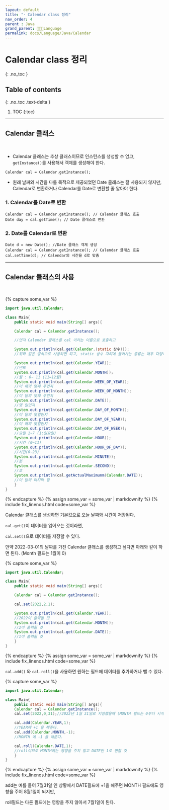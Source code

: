 ```yaml
---
layout: default
title: "· Calendar class 정리"
nav_order: 4
parent : Java
grand_parent: 👩🏻‍💻Language
permalink: docs/Language/Java/Calendar
---
```


# Calendar class 정리
{: .no_toc }

## Table of contents
{: .no_toc .text-delta }

1. TOC
{:toc}

---



## Calendar 클래스

<br>

- Calendar 클래스는 추상 클래스이므로 인스턴스를 생성할 수 없고, `getInstance()`를 사용해서 객체를 생성해야 한다.


```
Calendar cal = Calendar.getInstance();
```




- 원래 날짜와 시간을 다룰 목적으로 제공되었던 Date 클래스는 잘 사용되지 않지만, Calendar로 변환하거나 Calendar를 Date로 변환할 줄 알아야 한다.



### 1. Calendar를 Date로 변환


```
Calendar cal = Calendar.getInstance(); // Calendar 클래스 호출
Date day = cal.getTime(); // Date 클래스로 변환
```


### 2. Date를 Calendar로 변환


```
Date d = new Date(); //Date 클래스 객체 생성
Calendar cal = Calendar.getInstance(); // Calendar 클래스 호출
cal.setTime(d); // Calendar의 시간을 d로 맞춤
```



------

## Calendar 클래스의 사용

<br>

{% capture some_var %}
```java
import java.util.Calendar;

class Main{
    public static void main(String[] args){

    Calendar cal = Calendar.getInstance(); 

    //먼저 Calendar 클래스를 cal 이라는 이름으로 호출하고

    System.out.println(cal.get(Calendar.(static 상수)));
    //위와 같은 방식으로 사용하면 되고, static 상수 자리에 들어가는 종류는 매우 다양하다.

    System.out.println(cal.get(Calendar.YEAR)); 
    //년도 
    System.out.println(cal.get(Calendar.MONTH)); 
    //월 : 0~ 11 (11=12월)
    System.out.println(cal.get(Calendar.WEEK_OF_YEAR)); 
    //이 해의 몇째 주인지
    System.out.println(cal.get(Calendar.WEEK_OF_MONTH)); 
    //이 달의 몇째 주인지
    System.out.println(cal.get(Calendar.DATE)); 
    //몇 일인지
    System.out.println(cal.get(Calendar.DAY_OF_MONTH)); 
    //이 달의 몇일인지
    System.out.println(cal.get(Calendar.DAY_OF_YEAR)); 
    //이 해의 몇일인지 
    System.out.println(cal.get(Calendar.DAY_OF_WEEK)); 
    //요일 1~7 (1:일요일)
    System.out.println(cal.get(Calendar.HOUR)); 
    //시간 (0~11)
    System.out.println(cal.get(Calendar.HOUR_OF_DAY)); 
    //시간(0~23)
    System.out.println(cal.get(Calendar.MINUTE)); 
    //분
    System.out.println(cal.get(Calendar.SECOND)); 
    //초
    System.out.println(cal.getActualMaximunm(Calendar.DATE)); 
    //이 달의 마지막 일
    }
}
```
{% endcapture %}
{% assign some_var = some_var | markdownify %}
{% include fix_linenos.html code=some_var %}


Calendar 클래스를 생성하면 기본값으로 오늘 날짜와 시간이 저장된다.



`cal.get()`이 데이터를 읽어오는 것이라면,



`cal.set()`으로 데이터를 저장할 수 있다.



만약 2022-03-01의 날짜를 가진 Calendar 클래스를 생성하고 싶다면 아래와 같이 하면 된다. (Month 필드는 1월이 0)

{% capture some_var %}
```java
import java.util.Calendar;

class Main{
    public static void main(String[] args){

    Calendar cal = Calendar.getInstance();

    cal.set(2022,2,1);

    System.out.println(cal.get(Calendar.YEAR));
    //2022이 출력될 것
    System.out.println(cal.get(Calendar.MONTH));
    //2이 출력될 것
    System.out.println(cal.get(Calendar.DATE));
    //1이 출력될 것
    }
}
```
{% endcapture %}
{% assign some_var = some_var | markdownify %}
{% include fix_linenos.html code=some_var %}


`cal.add()` 와 `cal.roll()`을 사용하면 원하는 필드에 데이터를 추가하거나 뺄 수 있다.


{% capture some_var %}
```java
import java.util.Calendar;

class Main{
    public static void main(String[] args){
    Calendar cal = Calendar.getInstance();
    cal.set(2022,0,31);//2022년 1월 31일로 지정했을때 (MONTH 필드는 0부터 시작하므로 0이 1월이다.)

    cal.add(Calendar.YEAR,1);
    //YEAR에 +1 을 해준다.
    cal.add(Calendar.MONTH,-1);
    //MONTH 에 -1 을 해준다.

    cal.roll(Calendar.DATE,1);
    //roll이므로 MONTH에는 영향을 주지 않고 DATE만 1로 변할 것
    }
}
```
{% endcapture %}
{% assign some_var = some_var | markdownify %}
{% include fix_linenos.html code=some_var %}

add는 예를 들어 7월31일 인 상황에서 DATE필드에 +1을 해주면 MONTH 필드에도 영향을 주어 8월1일이 되지만,



roll필드는 다른 필드에는 영향을 주지 않아서 7월1일이 된다.